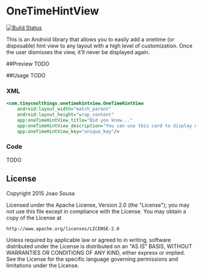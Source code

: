 # OneTimeHintView

[![Build Status](https://travis-ci.org/joaocsousa/OneTimeHintView.svg?branch=master)](https://travis-ci.org/joaocsousa/OneTimeHintView)

This is an Android library that allows you to easily add a onetime (or disposable) hint view to any layout with a high level of customization. Once the user dismisses the view, it'll never be displayed again.

##Preview
TODO

##Usage
TODO

### XML
~~~xml
<com.tinycoolthings.onetimehintview.OneTimeHintView
    android:layout_width="match_parent"
    android:layout_height="wrap_content"
    app:oneTimeHintView_title="Did you know..."
    app:oneTimeHintView_description="You can use this card to display useful information."
    app:oneTimeHintView_key="unique_key"/>
~~~


### Code
TODO


## License

Copyright 2015 Joao Sousa

Licensed under the Apache License, Version 2.0 (the "License");
you may not use this file except in compliance with the License.
You may obtain a copy of the License at

    http://www.apache.org/licenses/LICENSE-2.0

Unless required by applicable law or agreed to in writing, software
distributed under the License is distributed on an "AS IS" BASIS,
WITHOUT WARRANTIES OR CONDITIONS OF ANY KIND, either express or implied.
See the License for the specific language governing permissions and
limitations under the License.